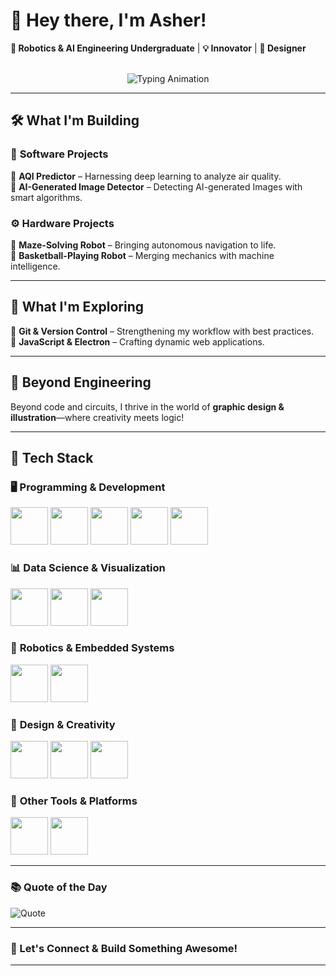 # 🚀 Hey there, I'm **Asher**!

**🔹 Robotics & AI Engineering Undergraduate** | **💡 Innovator** | **🎨 Designer**  
<br>
<!--![Header](https://source.unsplash.com/1600x400/?technology,robotics)  -->

<p align="center">
  <img src="https://readme-typing-svg.demolab.com?font=Fira+Code&size=22&pause=1000&color=F7B93E&center=true&width=500&lines=Welcome+to+my+GitHub!;Robotics+%7C+AI+%7C+Design;" alt="Typing Animation" />
</p>

---

## 🛠️ What I'm Building  

### 🔬 **Software Projects**  
🚀 **AQI Predictor** – Harnessing deep learning to analyze air quality.  
🤖 **AI-Generated Image Detector** – Detecting AI-generated Images with smart algorithms.  

### ⚙️ **Hardware Projects**  
🧩 **Maze-Solving Robot** – Bringing autonomous navigation to life.  
🏀 **Basketball-Playing Robot** – Merging mechanics with machine intelligence.  

---

## 📖 What I'm Exploring  

📌 **Git & Version Control** – Strengthening my workflow with best practices.  
📌 **JavaScript & Electron** – Crafting dynamic web applications.  

---

## 🎨 Beyond Engineering  

Beyond code and circuits, I thrive in the world of **graphic design & illustration**—where creativity meets logic!  

---

## 🔧 Tech Stack  

### 🖥️ **Programming & Development**  
<p align="left">
  <img src="https://cdn.jsdelivr.net/gh/devicons/devicon/icons/python/python-original.svg" height="60">
  <img src="https://cdn.jsdelivr.net/gh/devicons/devicon/icons/tensorflow/tensorflow-original.svg" height="60">
  <img src="https://cdn.jsdelivr.net/gh/devicons/devicon/icons/flask/flask-original.svg" height="60">
  <img src="https://cdn.jsdelivr.net/gh/devicons/devicon/icons/mysql/mysql-original.svg" height="60">
  <img src="https://cdn.jsdelivr.net/gh/devicons/devicon/icons/electron/electron-original.svg" height="60">
</p>

### 📊 **Data Science & Visualization**  
<p align="left">
  <img src="https://cdn.jsdelivr.net/gh/devicons/devicon/icons/numpy/numpy-original.svg" height="60">
  <img src="https://cdn.jsdelivr.net/gh/devicons/devicon/icons/pandas/pandas-original.svg" height="60">
  <img src="https://cdn.jsdelivr.net/gh/devicons/devicon/icons/opencv/opencv-original.svg" height="60">
</p>

### 🤖 **Robotics & Embedded Systems**  
<p align="left">
  <img src="https://cdn.jsdelivr.net/gh/devicons/devicon/icons/arduino/arduino-original.svg" height="60">
  <img src="https://cdn.jsdelivr.net/gh/devicons/devicon/icons/raspberrypi/raspberrypi-original.svg" height="60">
</p>

### 🎨 **Design & Creativity**  
<p align="left">
  <img src="https://cdn.jsdelivr.net/gh/devicons/devicon/icons/photoshop/photoshop-plain.svg" height="60">
  <img src="https://cdn.jsdelivr.net/gh/devicons/devicon/icons/illustrator/illustrator-plain.svg" height="60">
  <img src="https://cdn.jsdelivr.net/gh/devicons/devicon/icons/figma/figma-original.svg" height="60">
</p>

### 🔧 **Other Tools & Platforms**  
<p align="left">
  <img src="https://cdn.jsdelivr.net/gh/devicons/devicon/icons/unity/unity-original.svg" height="60">
  <img src="https://cdn.jsdelivr.net/gh/devicons/devicon/icons/notion/notion-original.svg" height="60">
</p>


<!-- 📊 GitHub Stats  
Uncomment the below if you want to use stats -->  
<!--  
![GitHub Stats](https://github-readme-stats.vercel.app/api?username=Awshae&theme=radical&hide_border=true)  
![Streak Stats](https://nirzak-streak-stats.vercel.app/?user=Awshae&theme=radical&hide_border=true)  
![Top Languages](https://github-readme-stats.vercel.app/api/top-langs/?username=Awshae&theme=radical&hide_border=true&layout=compact)  
-->

---

### 📚 **Quote of the Day**  
![Quote](https://quotes-github-readme.vercel.app/api?type=horizontal&theme=radical)  

---

### 🚀 Let's Connect & Build Something Awesome!  

---
